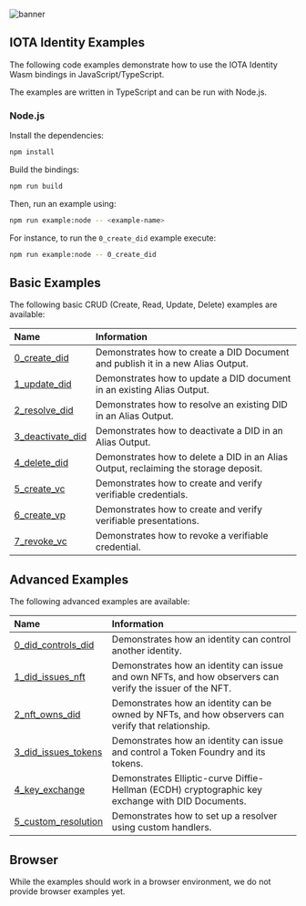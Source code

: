 ![banner](./../../../documentation/static/img/Banner/banner_identity.svg)

## IOTA Identity Examples

The following code examples demonstrate how to use the IOTA Identity Wasm bindings in JavaScript/TypeScript.

The examples are written in TypeScript and can be run with Node.js.

### Node.js

Install the dependencies:

```bash
npm install
```

Build the bindings:

```bash
npm run build
```

Then, run an example using:

```bash
npm run example:node -- <example-name>
```

For instance, to run the `0_create_did` example execute:

```bash
npm run example:node -- 0_create_did
```

## Basic Examples

The following basic CRUD (Create, Read, Update, Delete) examples are available:

| Name                                                | Information                                                                          |
| :-------------------------------------------------- | :----------------------------------------------------------------------------------- |
| [0_create_did](src/0_basic/0_create_did.ts)         | Demonstrates how to create a DID Document and publish it in a new Alias Output.      |
| [1_update_did](src/0_basic/1_update_did.ts)         | Demonstrates how to update a DID document in an existing Alias Output.               |
| [2_resolve_did](src/0_basic/2_resolve_did.ts)       | Demonstrates how to resolve an existing DID in an Alias Output.                      |
| [3_deactivate_did](src/0_basic/3_deactivate_did.ts) | Demonstrates how to deactivate a DID in an Alias Output.                             |
| [4_delete_did](src/0_basic/4_delete_did.ts)         | Demonstrates how to delete a DID in an Alias Output, reclaiming the storage deposit. |
| [5_create_vc](src/0_basic/5_create_vc.ts)           | Demonstrates how to create and verify verifiable credentials.                        |
| [6_create_vp](src/0_basic/6_create_vp.ts)           | Demonstrates how to create and verify verifiable presentations.                      |
| [7_revoke_vc](src/0_basic/7_revoke_vc.ts)           | Demonstrates how to revoke a verifiable credential.                                  |

## Advanced Examples

The following advanced examples are available:

| Name                                                         | Information                                                                                              |
| :----------------------------------------------------------- | :------------------------------------------------------------------------------------------------------- |
| [0_did_controls_did](src/1_advanced/0_did_controls_did.ts)   | Demonstrates how an identity can control another identity.                                               |
| [1_did_issues_nft](src/1_advanced/1_did_issues_nft.ts)       | Demonstrates how an identity can issue and own NFTs, and how observers can verify the issuer of the NFT. |
| [2_nft_owns_did](src/1_advanced/2_nft_owns_did.ts)           | Demonstrates how an identity can be owned by NFTs, and how observers can verify that relationship.       |
| [3_did_issues_tokens](src/1_advanced/3_did_issues_tokens.ts) | Demonstrates how an identity can issue and control a Token Foundry and its tokens.                       |
| [4_key_exchange](src/1_advanced/4_key_exchange.ts)           | Demonstrates Elliptic-curve Diffie-Hellman (ECDH) cryptographic key exchange with DID Documents.         |
| [5_custom_resolution](src/1_advanced/5_custom_resolution.ts) | Demonstrates how to set up a resolver using custom handlers. |

## Browser

While the examples should work in a browser environment, we do not provide browser examples yet.
